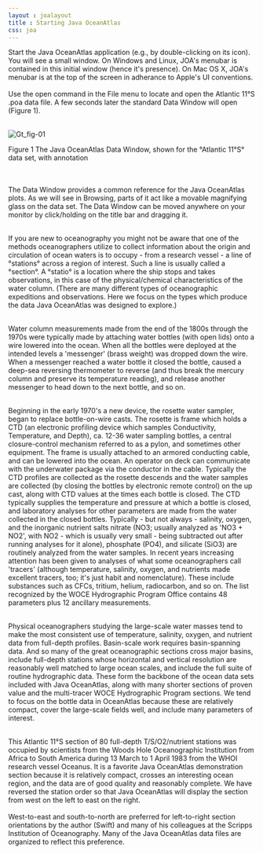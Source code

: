 ```yaml
---
layout : joalayout
title : Starting Java OceanAtlas
css: joa
---
```

<p>Start the Java OceanAtlas application (e.g., by double-clicking on its icon). You will see a small window. On Windows and Linux, JOA's menubar is contained in this initial window (hence it's presence). On Mac OS X, JOA's menubar is at the top of the screen in adherance to Apple's UI conventions.
		<br><br>
	Use the open command in the File menu to locate and open the Atlantic 11&deg;S .poa data file. A few seconds later the standard Data Window will open (Figure 1).<br><br>
	<div class="gt_fig">
    <img alt="Gt_fig-01" class="gt_image" src="http://joa.ucsd.edu/static/images/guided_tour/gt_fig-01.jpg">
    <p class="gt_caption">Figure 1 The Java OceanAtlas Data Window, shown for the &deg;Atlantic 11&deg;S&deg; data set, with annotation</p></div>
<br><br>
The Data Window provides a common reference for the Java OceanAtlas plots. As we will see in Browsing, parts of it act like a movable magnifying glass on the data set. The Data Window can be moved anywhere on your monitor by click/holding on the title bar and dragging it.<br><br>

If you are new to oceanography you might not be aware that one of the methods oceanographers utilize to collect information about the origin and circulation of ocean waters is to occupy - from a research vessel - a line of &deg;stations&deg;  across a region of interest. Such a line is usually called a &deg;section&deg;. A &deg;statio&deg; is a location where the ship stops and takes observations, in this case of the physical/chemical characteristics of the water column. (There are many different types of oceanographic expeditions and observations. Here we focus on the types which produce the data Java OceanAtlas was designed to explore.)<br><br>

Water column measurements made from the end of the 1800s through the 1970s were typically made by attaching water bottles (with open lids) onto a wire lowered into the ocean. When all the bottles were deployed at the intended levels a &#39;messenger&#39; (brass weight) was dropped down the wire. When a messenger reached a water bottle it closed the bottle, caused a deep-sea reversing thermometer to reverse (and thus break the mercury column and preserve its temperature reading), and release another messenger to head down to the next bottle, and so on.<br><br>

Beginning in the early 1970&#39;s a new device, the rosette water sampler, began to replace bottle-on-wire casts. The rosette is frame which holds a CTD (an electronic profiling device which samples Conductivity, Temperature, and Depth), ca. 12-36 water sampling bottles, a central closure-control mechanism referred to as a pylon, and sometimes other equipment. The frame is usually attached to an armored conducting cable, and can be lowered into the ocean. An operator on deck can communicate with the underwater package via the conductor in the cable. Typically the CTD profiles are collected as the rosette descends and the water samples are collected (by closing the bottles by electronic remote control) on the up cast, along with CTD values at the times each bottle is closed. The CTD typically supplies the temperature and pressure at which a bottle is closed, and laboratory analyses for other parameters are made from the water collected in the closed bottles. Typically - but not always - salinity, oxygen, and the inorganic nutrient salts nitrate (NO3; usually analyzed as &#39;NO3 + NO2&#39;, with NO2 - which is usually very small - being subtracted out after running analyses for it alone), phosphate (PO4), and silicate (SiO3) are routinely analyzed from the water samples. In recent years increasing attention has been given to analyses of what some oceanographers call &#39;tracers&#39; (although temperature, salinity, oxygen, and nutrients made excellent tracers, too; it&#39;s just habit and nomenclature). These include substances such as CFCs, tritium, helium, radiocarbon, and so on. The list recognized by the WOCE Hydrographic Program Office contains 48 parameters plus 12 ancillary measurements.<br><br>

Physical oceanographers studying the large-scale water masses tend to make the most consistent use of temperature, salinity, oxygen, and nutrient data from full-depth profiles. Basin-scale work requires basin-spanning data. And so many of the great oceanographic sections cross major basins, include full-depth stations whose horizontal and vertical resolution are reasonably well matched to large ocean scales, and include the full suite of routine hydrographic data. These form the backbone of the ocean data sets included with Java OceanAtlas, along with many shorter sections of proven value and the multi-tracer WOCE Hydrographic Program sections. We tend to focus on the bottle data in OceanAtlas because these are relatively compact, cover the large-scale fields well, and include many parameters of interest.<br><br>

This Atlantic 11&deg;S section of 80 full-depth T/S/O2/nutrient stations was occupied by scientists from the Woods Hole Oceanographic Institution from Africa to South America during 13 March to 1 April 1983 from the WHOI research vessel Oceanus. It is a favorite Java OceanAtlas demonstration section because it is relatively compact, crosses an interesting ocean region, and the data are of good quality and reasonably complete. We have reversed the station order so that Java OceanAtlas will display the section from west on the left to east on the right.
	<br><br>
	West-to-east and south-to-north are preferred for left-to-right section orientations by the author (Swift) and many of his colleagues at the Scripps Institution of Oceanography. Many of the Java OceanAtlas data files are organized to reflect this preference.</p>


